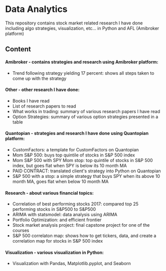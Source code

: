 # Data Analytics
This repository contains stock market related research I have done including algo strategies, visualization, etc... in Python and AFL (Amibroker platform)
## Content
#### Amibroker - contains strategies and research using Amibroker platform:
- Trend following strategy yielding 17 percent: shows all steps taken to come up with the strategy
#### Other - other research I have done:
- Books I have read
- List of research papers to read
- What works in trading: summary of various research papers I have read
- Option Strategies: summary of various option strategies presented in a table
#### Quantopian - strategies and research I have done using Quantopian platform:
- CustomFactors: a template for CustomFactors on Quantopian
- Mom S&P 500: buys top quintile of stocks in S&P 500 index
- Mom S&P 500 with SPY Mom stop: top quintile of stocks in S&P 500 index, but goes flat when SPY is below its 10 month MA
- PAID CONTRACT: translated client's strategy into Python on Quantopian
- S&P 500 with a stop: a simple strategy that buys SPY when its above 10 month MA, goes flat when below 10 month MA
#### Research - about various financial topics:
- Correlation of best performing stocks 2017: compared top 25 performing stocks in S&P500 to S&P500
- ARIMA with statsmodel: data analysis using ARIMA
- Portfolio Optimization: and efficient frontier
- Stock market analysis project: final capstone project for one of the courses
- S&P 500 correlaton map: shows how to get tickers, data, and create a correlation map for stocks in S&P 500 index
#### Visualization - various visualization in Python:
- Visualization with Pandas, Matplotlib.pyplot, and Seaborn
